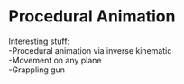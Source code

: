 # Procedural Animation

Interesting stuff: </br>
-Procedural animation via inverse kinematic</br>
-Movement on any plane</br>
-Grappling gun</br>
